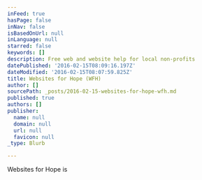 ```yaml
---
inFeed: true
hasPage: false
inNav: false
isBasedOnUrl: null
inLanguage: null
starred: false
keywords: []
description: Free web and website help for local non-profits
datePublished: '2016-02-15T08:09:16.197Z'
dateModified: '2016-02-15T08:07:59.825Z'
title: Websites for Hope (WFH)
author: []
sourcePath: _posts/2016-02-15-websites-for-hope-wfh.md
published: true
authors: []
publisher:
  name: null
  domain: null
  url: null
  favicon: null
_type: Blurb

---
```

Websites for Hope is